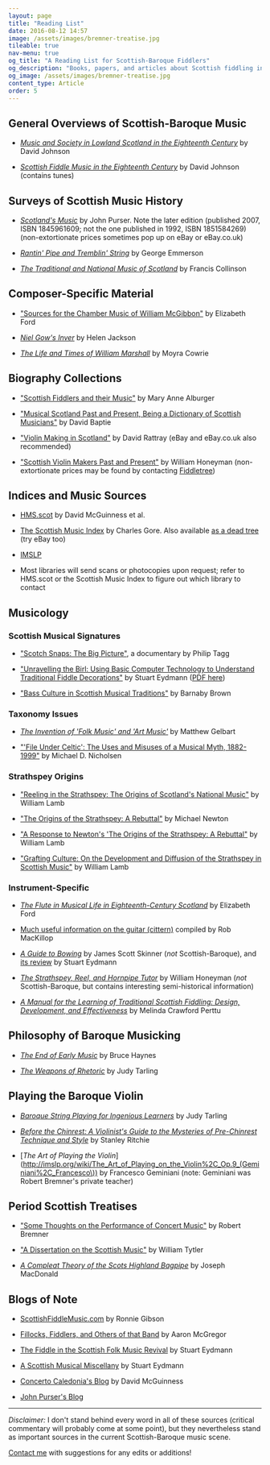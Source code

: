 ```yaml
---
layout: page
title: "Reading List"
date: 2016-08-12 14:57
image: /assets/images/bremner-treatise.jpg
tileable: true
nav-menu: true
og_title: "A Reading List for Scottish-Baroque Fiddlers"
og_description: "Books, papers, and articles about Scottish fiddling in the 18th century"
og_image: /assets/images/bremner-treatise.jpg
content_type: Article
order: 5
---
```


## General Overviews of Scottish-Baroque Music

* [*Music and Society in Lowland Scotland in the Eighteenth Century*](http://amzn.to/2bn731G) by David Johnson

* [*Scottish Fiddle Music in the Eighteenth Century*](http://amzn.to/2aRy9Pa) by David Johnson (contains tunes)

## Surveys of Scottish Music History

* [*Scotland's Music*](http://amzn.to/2b4tpn6) by John Purser. Note the later edition (published 2007, ISBN 1845961609; not the one published in 1992, ISBN 1851584269) (non-extortionate prices sometimes pop up on eBay or eBay.co.uk)

* [*Rantin' Pipe and Tremblin' String*](http://amzn.to/2b0lv0I) by George Emmerson

* [*The Traditional and National Music of Scotland*](http://amzn.to/2bdT8hk) by Francis Collinson

## Composer-Specific Material

* ["Sources for the Chamber Music of William McGibbon"](http://www.gla.ac.uk/media/media_333619_en.pdf) by Elizabeth Ford

* [*Niel Gow's Inver*](http://amzn.to/2aRzaH6) by Helen Jackson

* [*The Life and Times of William Marshall*](http://amzn.to/2b0lD0v) by Moyra Cowrie

## Biography Collections

* ["Scottish Fiddlers and their Music"](http://amzn.to/2b0lD0v) by Mary Anne Alburger

* ["Musical Scotland Past and Present, Being a Dictionary of Scottish Musicians"](http://amzn.to/2bcG5vf) by David Baptie

* ["Violin Making in Scotland"](http://www.davidrattrayviolins.co.uk/publications.html) by David Rattray (eBay and eBay.co.uk also recommended)

* ["Scottish Violin Makers Past and Present"](http://amzn.to/2b0lv0S) by William Honeyman (non-extortionate prices may be found by contacting [Fiddletree](http://www.fiddletree-music.com/fiddletree/fiddletreestore.html))

## Indices and Music Sources

* [HMS.scot](http://hms.scot/) by David McGuinness et al.

* [The Scottish Music Index](http://scottishmusicindex.org/) by Charles Gore. Also available [as a dead tree](http://amzn.to/2aOrtP2) (try eBay too)

* [IMSLP](http://imslp.org/)

* Most libraries will send scans or photocopies upon request; refer to HMS.scot or the Scottish Music Index to figure out which library to contact

## Musicology

### Scottish Musical Signatures

* ["Scotch Snaps: The Big Picture"](http://tagg.org/ptavmat.htm#ScotchSnap), a documentary by Philip Tagg

* ["Unravelling the Birl: Using Basic Computer Technology to Understand Traditional Fiddle Decorations"](http://www.academia.edu/7328128/Unraveling_the_Birl_using_basic_computer_technology_to_understand_traditional_fiddle_decorations) by Stuart Eydmann ([PDF here](http://aura.abdn.ac.uk/bitstream/handle/2164/5005/Play_It_Like_It_Is_2006_Ch._5_Eydmann_.pdf;jsessionid=0A5CF82D20A48A206F6E56B71812C599?sequence=1))

* ["Bass Culture in Scottish Musical Traditions"](https://www.academia.edu/23096209/Bass_Culture_in_Scottish_Musical_Traditions) by Barnaby Brown


### Taxonomy Issues

* [*The Invention of 'Folk Music' and 'Art Music'*](http://amzn.to/2boQtkh) by Matthew Gelbart

* ["'File Under Celtic': The Uses and Misuses of a Musical Myth, 1882-1999"](https://www.jstor.org/stable/44160363) by Michael D. Nicholsen

### Strathspey Origins

* ["Reeling in the Strathspey: The Origins of Scotland's National Music"](http://www.academia.edu/4007917/Reeling_in_the_Strathspey_The_Origins_of_Scotlands_National_Music) by William Lamb

* ["The Origins of the Strathspey: A Rebuttal"](https://virtualgael.wordpress.com/2014/01/04/the-origins-of-the-strathspey-a-rebuttal/) by Michael Newton

* ["A Response to Newton's 'The Origins of the Strathspey: A Rebuttal"](http://www.academia.edu/9130337/A_Response_to_Newton_s_The_Origins_of_the_Strathspey_A_Rebuttal_) by William Lamb

* ["Grafting Culture: On the Development and Diffusion of the Strathspey in Scottish Music"](http://www.academia.edu/6722187/Grafting_Culture_On_the_Development_and_Diffusion_of_the_Strathspey_in_Scottish_Music) by William Lamb

### Instrument-Specific

* [*The Flute in Musical Life in Eighteenth-Century Scotland*](http://theses.gla.ac.uk/7351/) by Elizabeth Ford

* [Much useful information on the guitar (cittern)](https://robmackillop.net/guitar/18th-century-wire-strung-guittar/) compiled by Rob MacKillop

* [*A Guide to Bowing*](https://amzn.to/2JAIUof) by James Scott Skinner (*not* Scottish-Baroque), and [its review](/docs/eydmann-skinner-guide-to-bowing-review.pdf) by Stuart Eydmann

* [*The Strathspey, Reel, and Hornpipe Tutor*](https://amzn.to/2qkUATq) by William Honeyman (*not* Scottish-Baroque, but contains interesting semi-historical information)

* [*A Manual for the Learning of Traditional Scottish Fiddling: Design, Development, and Effectiveness*](https://etd.ohiolink.edu/!etd.send_file?accession=osu1299300924&disposition=inline) by Melinda Crawford Perttu


## Philosophy of Baroque Musicking

* [*The End of Early Music*](http://amzn.to/2aRAHwT) by Bruce Haynes

* [*The Weapons of Rhetoric*](http://amzn.to/2aOsdng) by Judy Tarling

## Playing the Baroque Violin

* [*Baroque String Playing for Ingenious Learners*](http://amzn.to/2aOshmY) by Judy Tarling

* [*Before the Chinrest: A Violinist's Guide to the Mysteries of Pre-Chinrest Technique and Style*](http://amzn.to/2bdVrAV) by Stanley Ritchie

* [*The Art of Playing the Violin*](http://imslp.org/wiki/The_Art_of_Playing_on_the_Violin%2C_Op.9_(Geminiani%2C_Francesco\)) by Francesco Geminiani (note: Geminiani was Robert Bremner's private teacher)

## Period Scottish Treatises

* ["Some Thoughts on the Performance of Concert Music"](https://doi.org/10.1093/earlyj/7.1.48) by Robert Bremner

* ["A Dissertation on the Scottish Music"](https://books.google.com/books?id=clTu2o-nhX8C&pg=PA193#v=onepage&q&f=false) by William Tytler

* [*A Compleat Theory of the Scots Highland Bagpipe*](https://amzn.to/2GMWSpr) by Joseph MacDonald


## Blogs of Note

* [ScottishFiddleMusic.com](https://scottishfiddlemusic.com/) by Ronnie Gibson

* [Fillocks, Fiddlers, and Others of that Band](https://fillocksfiddlers.com/) by Aaron McGregor

* [The Fiddle in the Scottish Folk Music Revival](http://www.blogs.hss.ed.ac.uk/revival-fiddle/) by Stuart Eydmann

* [A Scottish Musical Miscellany](http://scotchmusic.com/) by Stuart Eydmann

* [Concerto Caledonia's Blog](http://www.concal.org/blog) by David McGuinness

* [John Purser's Blog](http://www.concal.org/blog)

<hr>

*Disclaimer:* I don't stand behind every word in all of these sources (critical
commentary will probably come at some point), but they nevertheless stand as
important sources in the current Scottish-Baroque music scene.

[Contact me](#contact) with suggestions for any edits or additions!
